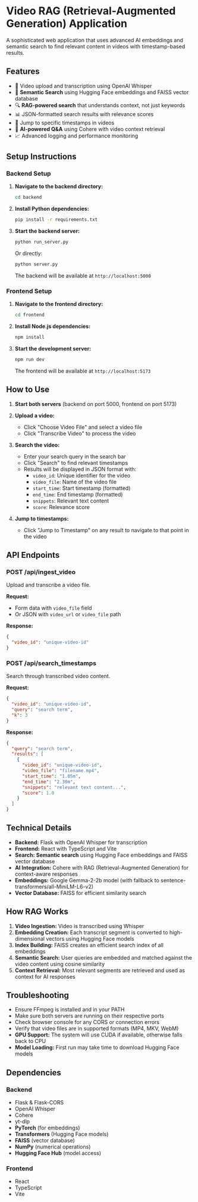 # Video RAG (Retrieval-Augmented Generation) Application

A sophisticated web application that uses advanced AI embeddings and semantic search to find relevant content in videos with timestamp-based results.

## Features

- 🎥 Video upload and transcription using OpenAI Whisper
- 🧠 **Semantic Search** using Hugging Face embeddings and FAISS vector database
- 🔍 **RAG-powered search** that understands context, not just keywords
- 📊 JSON-formatted search results with relevance scores
- 🎯 Jump to specific timestamps in videos
- 🤖 **AI-powered Q&A** using Cohere with video context retrieval
- 📈 Advanced logging and performance monitoring

## Setup Instructions

### Backend Setup

1. **Navigate to the backend directory:**
   ```bash
   cd backend
   ```

2. **Install Python dependencies:**
   ```bash
   pip install -r requirements.txt
   ```

3. **Start the backend server:**
   ```bash
   python run_server.py
   ```
   
   Or directly:
   ```bash
   python server.py
   ```

   The backend will be available at `http://localhost:5000`

### Frontend Setup

1. **Navigate to the frontend directory:**
   ```bash
   cd frontend
   ```

2. **Install Node.js dependencies:**
   ```bash
   npm install
   ```

3. **Start the development server:**
   ```bash
   npm run dev
   ```

   The frontend will be available at `http://localhost:5173`

## How to Use

1. **Start both servers** (backend on port 5000, frontend on port 5173)

2. **Upload a video:**
   - Click "Choose Video File" and select a video file
   - Click "Transcribe Video" to process the video

3. **Search the video:**
   - Enter your search query in the search bar
   - Click "Search" to find relevant timestamps
   - Results will be displayed in JSON format with:
     - `video_id`: Unique identifier for the video
     - `video_file`: Name of the video file
     - `start_time`: Start timestamp (formatted)
     - `end_time`: End timestamp (formatted)
     - `snippets`: Relevant text content
     - `score`: Relevance score

4. **Jump to timestamps:**
   - Click "Jump to Timestamp" on any result to navigate to that point in the video

## API Endpoints

### POST /api/ingest_video
Upload and transcribe a video file.

**Request:**
- Form data with `video_file` field
- Or JSON with `video_url` or `video_file` path

**Response:**
```json
{
  "video_id": "unique-video-id"
}
```

### POST /api/search_timestamps
Search through transcribed video content.

**Request:**
```json
{
  "video_id": "unique-video-id",
  "query": "search term",
  "k": 3
}
```

**Response:**
```json
{
  "query": "search term",
  "results": [
    {
      "video_id": "unique-video-id",
      "video_file": "filename.mp4",
      "start_time": "1.05m",
      "end_time": "2.30m",
      "snippets": "relevant text content...",
      "score": 1.0
    }
  ]
}
```

## Technical Details

- **Backend:** Flask with OpenAI Whisper for transcription
- **Frontend:** React with TypeScript and Vite
- **Search:** **Semantic search** using Hugging Face embeddings and FAISS vector database
- **AI Integration:** Cohere with RAG (Retrieval-Augmented Generation) for context-aware responses
- **Embeddings:** Google Gemma-2-2b model (with fallback to sentence-transformers/all-MiniLM-L6-v2)
- **Vector Database:** FAISS for efficient similarity search

## How RAG Works

1. **Video Ingestion:** Video is transcribed using Whisper
2. **Embedding Creation:** Each transcript segment is converted to high-dimensional vectors using Hugging Face models
3. **Index Building:** FAISS creates an efficient search index of all embeddings
4. **Semantic Search:** User queries are embedded and matched against the video content using cosine similarity
5. **Context Retrieval:** Most relevant segments are retrieved and used as context for AI responses

## Troubleshooting

- Ensure FFmpeg is installed and in your PATH
- Make sure both servers are running on their respective ports
- Check browser console for any CORS or connection errors
- Verify that video files are in supported formats (MP4, MKV, WebM)
- **GPU Support:** The system will use CUDA if available, otherwise falls back to CPU
- **Model Loading:** First run may take time to download Hugging Face models

## Dependencies

### Backend
- Flask & Flask-CORS
- OpenAI Whisper
- Cohere
- yt-dlp
- **PyTorch** (for embeddings)
- **Transformers** (Hugging Face models)
- **FAISS** (vector database)
- **NumPy** (numerical operations)
- **Hugging Face Hub** (model access)

### Frontend
- React
- TypeScript
- Vite
